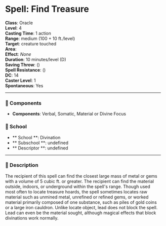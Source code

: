 
# Spell: Find Treasure
**Class**: Oracle  
**Level**: 4  
**Casting Time**: 1 action  
**Range**: medium (100 + 10 ft./level)  
**Target**: creature touched  
**Area**:   
**Effect**: _None_  
**Duration**: 10 minutes/level (D)  
**Saving Throw**:  ()  
**Spell Resistance**:  ()  
**DC**: 14  
**Caster Level**: 1  
**Spontaneous**: Yes

---

### 🔮 Components
- **Components**: Verbal, Somatic, Material or Divine Focus

### 🏫 School
- ** School **: Divination
- ** Subschool **: undefined
- ** Descriptor **: undefined
---

### 📜 Description
The recipient of this spell can find the closest large mass of metal or gems with a volume of 5 cubic ft. or greater. The recipient can find the material outside, indoors, or underground within the spell's range. Though used most often to locate treasure hoards, the spell sometimes locates raw material such as unmined metal, unrefined or refined gems, or worked material primarily composed of one substance, such as piles of gold coins or a large iron cauldron. Unlike locate object, lead does not block the spell. Lead can even be the material sought, although magical effects that block divinations work normally.
